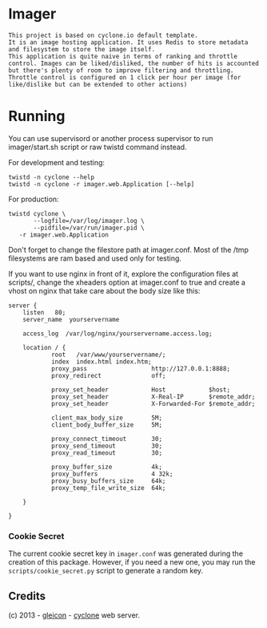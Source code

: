 # Imager

	This project is based on cyclone.io default template.
    It is an image hosting application. It uses Redis to store metadata and filesystem to store the image itself.
    This application is quite naive in terms of ranking and throttle control. Images can be liked/disliked, the number of hits is accounted but there's plenty of room to improve filtering and throttling. Throttle control is configured on 1 click per hour per image (for like/dislike but can be extended to other actions)

# Running

You can use supervisord or another process supervisor to run imager/start.sh script or raw twistd command instead.

For development and testing:

    twistd -n cyclone --help
    twistd -n cyclone -r imager.web.Application [--help]

For production:

    twistd cyclone \
    	   --logfile=/var/log/imager.log \
    	   --pidfile=/var/run/imager.pid \
	   -r imager.web.Application

Don't forget to change the filestore path at imager.conf. Most of the /tmp filesystems are ram based and used only for testing.

If you want to use nginx in front of it, explore the configuration files at scripts/, change the xheaders option at imager.conf to true and create a vhost on nginx that take care about the body size like this:

    server {
        listen   80;
        server_name  yourservername

        access_log  /var/log/nginx/yourservername.access.log;

        location / {
                root   /var/www/yourservername/;
                index  index.html index.htm;
                proxy_pass                  http://127.0.0.1:8888;
                proxy_redirect              off;

                proxy_set_header            Host            $host;
                proxy_set_header            X-Real-IP       $remote_addr;
                proxy_set_header            X-Forwarded-For $remote_addr;

                client_max_body_size        5M;
                client_body_buffer_size     5M;

                proxy_connect_timeout       30;
                proxy_send_timeout          30;
                proxy_read_timeout          30;

                proxy_buffer_size           4k;
                proxy_buffers               4 32k;
                proxy_busy_buffers_size     64k;
                proxy_temp_file_write_size  64k;

        }

    }


### Cookie Secret

The current cookie secret key in ``imager.conf`` was generated during the
creation of this package. However, if you need a new one, you may run the
``scripts/cookie_secret.py`` script to generate a random key.

## Credits

(c) 2013 
    - [gleicon](http://blog.7co.cc)
    - [cyclone](http://github.com/fiorix/cyclone) web server.
